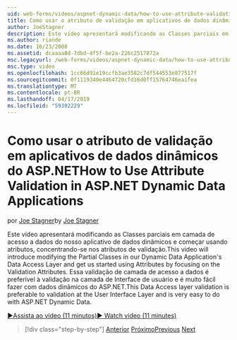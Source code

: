 ```yaml
---
uid: web-forms/videos/aspnet-dynamic-data/how-to-use-attribute-validation-in-aspnet-dynamic-data-applications
title: Como usar o atributo de validação em aplicativos de dados dinâmicos do ASP.NET | Microsoft Docs
author: JoeStagner
description: Este vídeo apresentará modificando as Classes parciais em camada de acesso a dados do nosso aplicativo de dados dinâmicos e começar usando atributos por e com foco s...
ms.author: riande
ms.date: 10/23/2008
ms.assetid: dcaaaa8d-7dbd-4f5f-be2a-226c2517872a
msc.legacyurl: /web-forms/videos/aspnet-dynamic-data/how-to-use-attribute-validation-in-aspnet-dynamic-data-applications
msc.type: video
ms.openlocfilehash: 1cc66d91e19ccfb3ae3582c7df544553e877517f
ms.sourcegitcommit: 0f1119340e4464720cfd16d0ff15764746ea1fea
ms.translationtype: MT
ms.contentlocale: pt-BR
ms.lasthandoff: 04/17/2019
ms.locfileid: "59392229"
---
```

# <a name="how-to-use-attribute-validation-in-aspnet-dynamic-data-applications"></a><span data-ttu-id="d2412-103">Como usar o atributo de validação em aplicativos de dados dinâmicos do ASP.NET</span><span class="sxs-lookup"><span data-stu-id="d2412-103">How to Use Attribute Validation in ASP.NET Dynamic Data Applications</span></span>

<span data-ttu-id="d2412-104">por [Joe Stagner](https://github.com/JoeStagner)</span><span class="sxs-lookup"><span data-stu-id="d2412-104">by [Joe Stagner](https://github.com/JoeStagner)</span></span>

<span data-ttu-id="d2412-105">Este vídeo apresentará modificando as Classes parciais em camada de acesso a dados do nosso aplicativo de dados dinâmicos e começar usando atributos, concentrando-se nos atributos de validação.</span><span class="sxs-lookup"><span data-stu-id="d2412-105">This video will introduce modifying the Partial Classes in our Dynamic Data Application's Data Access Layer and get us started using Attributes by focusing on the Validation Attributes.</span></span> <span data-ttu-id="d2412-106">Essa validação de camada de acesso a dados é preferível à validação na camada de Interface de usuário e é muito fácil fazer com dados dinâmicos do ASP.NET.</span><span class="sxs-lookup"><span data-stu-id="d2412-106">This Data Access layer validation is preferable to validation at the User Interface Layer and is very easy to do with ASP.NET Dynamic Data.</span></span>

[<span data-ttu-id="d2412-107">&#9654;Assista ao vídeo (11 minutos)</span><span class="sxs-lookup"><span data-stu-id="d2412-107">&#9654; Watch video (11 minutes)</span></span>](https://channel9.msdn.com/Blogs/ASP-NET-Site-Videos/how-to-use-attribute-validation-in-aspnet-dynamic-data-applications)

> [!div class="step-by-step"]
> <span data-ttu-id="d2412-108">[Anterior](how-to-enable-table-specific-routing-in-dynamic-data-applications.md)
> [Próximo](how-to-implement-custom-field-validation-with-imperative-logic-in-vb-or-c.md)</span><span class="sxs-lookup"><span data-stu-id="d2412-108">[Previous](how-to-enable-table-specific-routing-in-dynamic-data-applications.md)
[Next](how-to-implement-custom-field-validation-with-imperative-logic-in-vb-or-c.md)</span></span>
